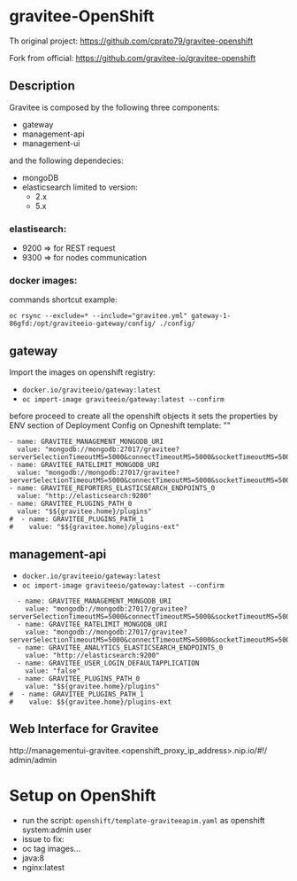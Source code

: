 # gravitee-OpenShift
Th original project: https://github.com/cprato79/gravitee-openshift

Fork from official: https://github.com/gravitee-io/gravitee-openshift

## Description

Gravitee is composed by the following three components:
- gateway
- management-api
- management-ui

and the following dependecies:
- mongoDB
- elasticsearch limited to version:
  - 2.x
  - 5.x

### elastisearch:
  * 9200 => for REST request
  * 9300 => for nodes communication

### docker images:

commands shortcut example:

```
oc rsync --exclude=* --include="gravitee.yml" gateway-1-86gfd:/opt/graviteeio-gateway/config/ ./config/
```

## gateway
Import the images on openshift registry:
  - `docker.io/graviteeio/gateway:latest`
  - `oc import-image graviteeio/gateway:latest --confirm`

before proceed to create all the openshift objects it sets the properties by ENV section of Deployment Config on Opneshift template: ""

```
- name: GRAVITEE_MANAGEMENT_MONGODB_URI
  value: "mongodb://mongodb:27017/gravitee?serverSelectionTimeoutMS=5000&connectTimeoutMS=5000&socketTimeoutMS=5000"
- name: GRAVITEE_RATELIMIT_MONGODB_URI
  value: "mongodb://mongodb:27017/gravitee?serverSelectionTimeoutMS=5000&connectTimeoutMS=5000&socketTimeoutMS=5000"
- name: GRAVITEE_REPORTERS_ELASTICSEARCH_ENDPOINTS_0
  value: "http://elasticsearch:9200"
- name: GRAVITEE_PLUGINS_PATH_0
  value: "$${gravitee.home}/plugins"
#  - name: GRAVITEE_PLUGINS_PATH_1
#    value: "$${gravitee.home}/plugins-ext"
```

## management-api
  - `docker.io/graviteeio/gateway:latest`
  - `oc import-image graviteeio/gateway:latest --confirm`

```
  - name: GRAVITEE_MANAGEMENT_MONGODB_URI
    value: "mongodb://mongodb:27017/gravitee?serverSelectionTimeoutMS=5000&connectTimeoutMS=5000&socketTimeoutMS=5000"
  - name: GRAVITEE_RATELIMIT_MONGODB_URI
    value: "mongodb://mongodb:27017/gravitee?serverSelectionTimeoutMS=5000&connectTimeoutMS=5000&socketTimeoutMS=5000"
  - name: GRAVITEE_ANALYTICS_ELASTICSEARCH_ENDPOINTS_0
    value: "http://elasticsearch:9200"
  - name: GRAVITEE_USER_LOGIN_DEFAULTAPPLICATION
    value: "false"
  - name: GRAVITEE_PLUGINS_PATH_0
    value: "$${gravitee.home}/plugins"
#  - name: GRAVITEE_PLUGINS_PATH_1
#    value: $${gravitee.home}/plugins-ext
```

## Web Interface for Gravitee
http://managementui-gravitee.<openshift_proxy_ip_address>.nip.io/#!/
admin/admin


# Setup on OpenShift

- run the script: `openshift/template-graviteeapim.yaml` as openshift system:admin user
- issue to fix:
 - oc tag images...
 - java:8
 - nginx:latest
